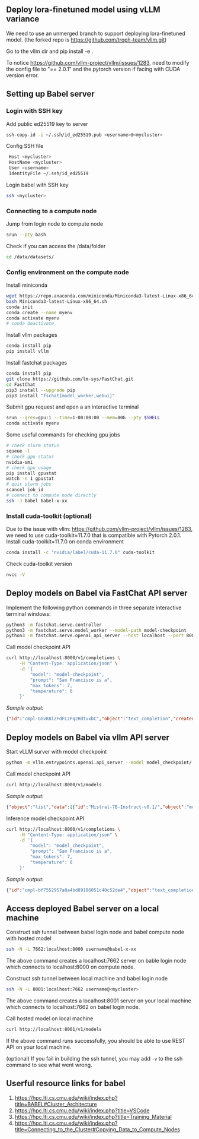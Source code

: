 ## Deploy lora-finetuned model using vLLM variance

We need to use an unmerged branch to support deploying lora-finetuned model. (the forked repo is https://github.com/troph-team/vllm.git)

Go to the vllm dir and pip install -e .

To notice https://github.com/vllm-project/vllm/issues/1283, need to modify the config file to "== 2.0.1" and the pytorch version if facing with CUDA version error.


## Setting up Babel server
### Login with SSH key
Add public ed25519 key to server
```bash
ssh-copy-id -i ~/.ssh/id_ed25519.pub <username>@<mycluster>
```
Config SSH file
```bash
 Host <mycluster>
 HostName <mycluster>
 User <username>
 IdentityFile ~/.ssh/id_ed25519
```
Login babel with SSH key
```bash
ssh <mycluster>
```

### Connecting to a compute node
Jump from login node to compute node
```bash
srun --pty bash
```
Check if you can access the /data/folder
```bash
cd /data/datasets/
```

### Config environment on the compute node
Install miniconda
```bash
wget https://repo.anaconda.com/miniconda/Miniconda3-latest-Linux-x86_64.sh
bash Miniconda3-latest-Linux-x86_64.sh
conda init
conda create --name myenv
conda activate myenv
# conda deactivate
```
Install vllm packages
```bash
conda install pip
pip install vllm
```
Install fastchat packages
```bash
conda install pip
git clone https://github.com/lm-sys/FastChat.git
cd FastChat
pip3 install --upgrade pip
pip3 install "fschat[model_worker,webui]"
```
Submit gpu request and open a an interactive terminal
```bash
srun --gres=gpu:1 --time=1-00:00:00 --mem=80G --pty $SHELL
conda activate myenv
```
Some useful commands for checking gpu jobs
```bash
# check slurm status
squeue -l
# check gpu status
nvidia-smi
# check gpu usage
pip install gpustat
watch -n 1 gpustat
# quit slurm jobs
scancel job_id
# connect to compute node directly
ssh -J babel babel-x-xx
```

### Install cuda-toolkit (optional)
Due to the issue with vllm: https://github.com/vllm-project/vllm/issues/1283, we need to use cuda-toolkit=11.7.0 that is compatible with Pytorch 2.0.1.
Install cuda-toolkit=11.7.0 on conda environment
```bash
conda install -c "nvidia/label/cuda-11.7.0" cuda-toolkit
```
Check cuda-toolkit version
```bash
nvcc -V
```

## Deploy models on Babel via FastChat API server
Implement the following python commands in three separate interactive terminal windows:
```bash
python3 -m fastchat.serve.controller
python3 -m fastchat.serve.model_worker --model-path model-checkpoint
python3 -m fastchat.serve.openai_api_server --host localhost --port 8000
```
Call model checkpoint API
```bash
curl http://localhost:8000/v1/completions \
     -H "Content-Type: application/json" \
     -d '{
         "model": "model-checkpoint",
         "prompt": "San Francisco is a",
         "max_tokens": 7,
         "temperature": 0
     }'
```
*Sample output:*
```JSON
{"id":"cmpl-GGvKBiZFdFLzPq2HdtuxbC","object":"text_completion","created":1698692212,"model":"checkpoint-4525","choices":[{"index":0,"text":"city that is known for its icon","logprobs":null,"finish_reason":"length"}],"usage":{"prompt_tokens":5,"total_tokens":11,"completion_tokens":6}}
```

## Deploy models on Babel via vllm API server
Start vLLM surver with model checkpoint
```bash
python -m vllm.entrypoints.openai.api_server --model model_checkpoint/
```
Call model checkpoint API
```bash
curl http://localhost:8000/v1/models
```
*Sample output:*
```JSON
{"object":"list","data":[{"id":"Mistral-7B-Instruct-v0.1/","object":"model","created":1697599903,"owned_by":"vllm","root":"Mistral-7B-Instruct-v0.1/","parent":null,"permission":[{"id":"modelperm-d415ecf6362a4f818090eb6428e0cac9","object":"model_permission","created":1697599903,"allow_create_engine":false,"allow_sampling":true,"allow_logprobs":true,"allow_search_indices":false,"allow_view":true,"allow_fine_tuning":false,"organization":"*","group":null,"is_blocking":false}]}]}
```
Inference model checkpoint API
```bash
curl http://localhost:8000/v1/completions \
     -H "Content-Type: application/json" \
     -d '{
         "model": "model_checkpoint",
         "prompt": "San Francisco is a",
         "max_tokens": 7,
         "temperature": 0
     }'
```
*Sample output:*
```JSON
{"id":"cmpl-bf7552957a8a4bd89186051c40c52de4","object":"text_completion","created":3600699,"model":"Mistral-7B-Instruct-v0.1/","choices":[{"index":0,"text":" city that is known for its icon","logprobs":null,"finish_reason":"length"}],"usage":{"prompt_tokens":5,"total_tokens":12,"completion_tokens":7}}
```

## Access deployed Babel server on a local machine
Construct ssh tunnel between babel login node and babel compute node with hosted model
```bash
ssh -N -L 7662:localhost:8000 username@babel-x-xx
```
The above command creates a localhost:7662 server on bable login node which connects to localhost:8000 on compute node.

Construct ssh tunnel between local machine and babel login node
```bash
ssh -N -L 8001:localhost:7662 username@<mycluster>
```
The above command creates a localhost:8001 server on your local machine which connects to localhost:7662 on babel login node.

Call hosted model on local machine
```bash
curl http://localhost:8001/v1/models
```
If the above command runs successfully, you should be able to use REST API on your local machine.

(optional) If you fail in building the ssh tunnel, you may add `-v` to the ssh command to see what went wrong.




## Userful resource links for babel
1. https://hpc.lti.cs.cmu.edu/wiki/index.php?title=BABEL#Cluster_Architecture
2. https://hpc.lti.cs.cmu.edu/wiki/index.php?title=VSCode
3. https://hpc.lti.cs.cmu.edu/wiki/index.php?title=Training_Material
4. https://hpc.lti.cs.cmu.edu/wiki/index.php?title=Connecting_to_the_Cluster#Copying_Data_to_Compute_Nodes

